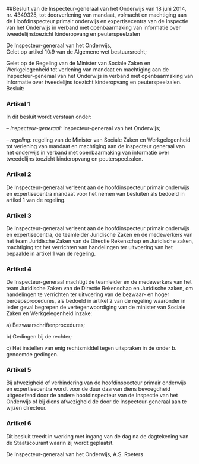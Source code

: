 <meta http-equiv='Content-Type' content='text/html; charset=utf-8' />

##Besluit van de Inspecteur-generaal van het Onderwijs van 18 juni 2014, nr. 4349325, tot doorverlening van mandaat, volmacht en machtiging aan de Hoofdinspecteur primair onderwijs en expertisecentra van de Inspectie van het Onderwijs in verband met openbaarmaking van informatie over tweedelijnstoezicht kinderopvang en peuterspeelzalen

De Inspecteur-generaal van het Onderwijs,  
Gelet op artikel 10:9 van de Algemene wet bestuursrecht;

Gelet op de Regeling van de Minister van Sociale Zaken en Werkgelegenheid tot verlening van mandaat en machtiging aan de Inspecteur-generaal van het Onderwijs in verband met openbaarmaking van informatie over tweedelijns toezicht kinderopvang en peuterspeelzalen.
Besluit:    

### Artikel  1  

In dit besluit wordt verstaan onder: 

–  *Inspecteur-generaal:* Inspecteur-generaal van het Onderwijs;  

–  *regeling:* regeling van de Minister van Sociale Zaken en Werkgelegenheid tot verlening van mandaat en machtiging aan de inspecteur generaal van het onderwijs in verband met openbaarmaking van informatie over tweedelijns toezicht kinderopvang en peuterspeelzalen.   

### Artikel  2  

De Inspecteur-generaal verleent aan de hoofdinspecteur primair onderwijs en expertisecentra mandaat voor het nemen van besluiten als bedoeld in artikel 1 van de regeling. 

### Artikel  3  

De Inspecteur-generaal verleent aan de hoofdinspecteur primair onderwijs en expertisecentra, de teamleider Juridische Zaken en de medewerkers van het team Juridische Zaken van de Directie Rekenschap en Juridische zaken, machtiging tot het verrichten van handelingen ter uitvoering van het bepaalde in artikel 1 van de regeling. 

### Artikel  4  

De Inspecteur-generaal machtigt de teamleider en de medewerkers van het team Juridische Zaken van de Directie Rekenschap en Juridische zaken, om handelingen te verrichten ter uitvoering van de bezwaar- en hoger beroepsprocedures, als bedoeld in artikel 2 van de regeling waaronder in ieder geval begrepen de vertegenwoordiging van de minister van Sociale Zaken en Werkgelegenheid inzake: 

a) Bezwaarschriftenprocedures;  

b) Gedingen bij de rechter;  

c) Het instellen van enig rechtsmiddel tegen uitspraken in de onder b. genoemde gedingen.   

### Artikel  5  

Bij afwezigheid of verhindering van de hoofdinspecteur primair onderwijs en expertisecentra wordt voor de duur daarvan diens bevoegdheid uitgeoefend door de andere hoofdinspecteur van de Inspectie van het Onderwijs of bij diens afwezigheid de door de Inspecteur-generaal aan te wijzen directeur. 

### Artikel  6  

Dit besluit treedt in werking met ingang van de dag na de dagtekening van de Staatscourant waarin zij wordt geplaatst. 

De Inspecteur-generaal van het Onderwijs, 
A.S. Roeters     

